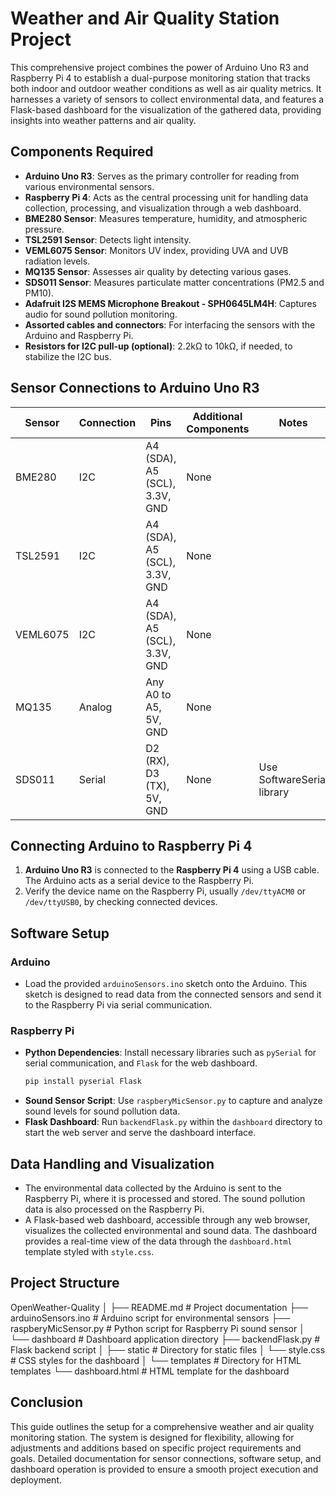 # Weather and Air Quality Station Project

This comprehensive project combines the power of Arduino Uno R3 and Raspberry Pi 4 to establish a dual-purpose monitoring station that tracks both indoor and outdoor weather conditions as well as air quality metrics. It harnesses a variety of sensors to collect environmental data, and features a Flask-based dashboard for the visualization of the gathered data, providing insights into weather patterns and air quality.

## Components Required

- **Arduino Uno R3**: Serves as the primary controller for reading from various environmental sensors.
- **Raspberry Pi 4**: Acts as the central processing unit for handling data collection, processing, and visualization through a web dashboard.
- **BME280 Sensor**: Measures temperature, humidity, and atmospheric pressure.
- **TSL2591 Sensor**: Detects light intensity.
- **VEML6075 Sensor**: Monitors UV index, providing UVA and UVB radiation levels.
- **MQ135 Sensor**: Assesses air quality by detecting various gases.
- **SDS011 Sensor**: Measures particulate matter concentrations (PM2.5 and PM10).
- **Adafruit I2S MEMS Microphone Breakout - SPH0645LM4H**: Captures audio for sound pollution monitoring.
- **Assorted cables and connectors**: For interfacing the sensors with the Arduino and Raspberry Pi.
- **Resistors for I2C pull-up (optional)**: 2.2kΩ to 10kΩ, if needed, to stabilize the I2C bus.

## Sensor Connections to Arduino Uno R3

| Sensor   | Connection | Pins                    | Additional Components | Notes                       |
|----------|------------|-------------------------|-----------------------|-----------------------------|
| BME280   | I2C        | A4 (SDA), A5 (SCL), 3.3V, GND | None                  |                             |
| TSL2591  | I2C        | A4 (SDA), A5 (SCL), 3.3V, GND | None                  |                             |
| VEML6075 | I2C        | A4 (SDA), A5 (SCL), 3.3V, GND | None                  |                             |
| MQ135    | Analog     | Any A0 to A5, 5V, GND   | None                  |                             |
| SDS011   | Serial     | D2 (RX), D3 (TX), 5V, GND | None                  | Use SoftwareSerial library |

## Connecting Arduino to Raspberry Pi 4

1. **Arduino Uno R3** is connected to the **Raspberry Pi 4** using a USB cable. The Arduino acts as a serial device to the Raspberry Pi.
2. Verify the device name on the Raspberry Pi, usually `/dev/ttyACM0` or `/dev/ttyUSB0`, by checking connected devices.

## Software Setup

### Arduino

- Load the provided `arduinoSensors.ino` sketch onto the Arduino. This sketch is designed to read data from the connected sensors and send it to the Raspberry Pi via serial communication.

### Raspberry Pi

- **Python Dependencies**: Install necessary libraries such as `pySerial` for serial communication, and `Flask` for the web dashboard.
    ```sh
    pip install pyserial Flask
    ```
- **Sound Sensor Script**: Use `raspberyMicSensor.py` to capture and analyze sound levels for sound pollution data.
- **Flask Dashboard**: Run `backendFlask.py` within the `dashboard` directory to start the web server and serve the dashboard interface.

## Data Handling and Visualization

- The environmental data collected by the Arduino is sent to the Raspberry Pi, where it is processed and stored. The sound pollution data is also processed on the Raspberry Pi.
- A Flask-based web dashboard, accessible through any web browser, visualizes the collected environmental and sound data. The dashboard provides a real-time view of the data through the `dashboard.html` template styled with `style.css`.

## Project Structure

OpenWeather-Quality
│
├── README.md # Project documentation
├── arduinoSensors.ino # Arduino script for environmental sensors
├── raspberyMicSensor.py # Python script for Raspberry Pi sound sensor
│
└── dashboard # Dashboard application directory
├── backendFlask.py # Flask backend script
│
├── static # Directory for static files
│ └── style.css # CSS styles for the dashboard
│
└── templates # Directory for HTML templates
└── dashboard.html # HTML template for the dashboard

## Conclusion

This guide outlines the setup for a comprehensive weather and air quality monitoring station. The system is designed for flexibility, allowing for adjustments and additions based on specific project requirements and goals. Detailed documentation for sensor connections, software setup, and dashboard operation is provided to ensure a smooth project execution and deployment.

